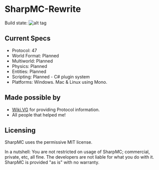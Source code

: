 # SharpMC-Rewrite
Build state:        ![alt tag](https://ci.appveyor.com/api/projects/status/qlviwrgvaeqa1u06?svg=true)

Current Specs
-----------------
  - Protocol: 47
  - World Format: Planned
  - Multiworld: Planned
  - Physics: Planned
  - Entities: Planned
  - Scripting: Planned - C# plugin system
  - Platforms: Windows. Mac & Linux using Mono.

Made possible by
------------------
  - <a href="http://wiki.vg/">Wiki.VG</a> for providing Protocol information.
  - All people that helped me!


Licensing
----------
SharpMC uses the permissive MIT license.

In a nutshell:
You are not restricted on usage of SharpMC; commercial, private, etc, all fine.
The developers are not liable for what you do with it.
SharpMC is provided "as is" with no warranty.

